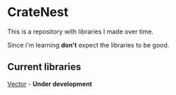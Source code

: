 # CrateNest
 
This is a repository with libraries I made over time. 

Since i'm learning **don't** expect the libraries to be good.

## Current libraries

[Vector](/vector/) - **Under development**